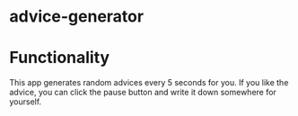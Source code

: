 # advice-generator

# Functionality
This app generates random advices every 5 seconds for you.
If you like the advice, you can click the pause button and write it down somewhere for yourself.
